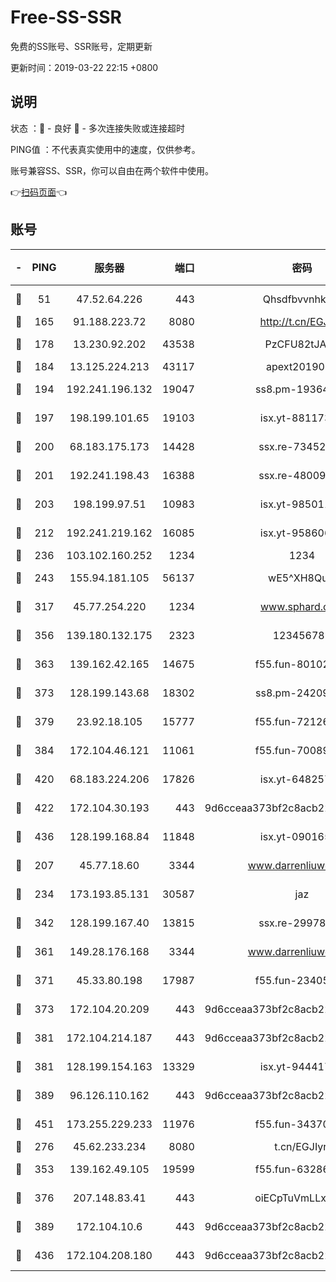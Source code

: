 # Free-SS-SSR

免费的SS账号、SSR账号，定期更新

更新时间：2019-03-22 22:15 +0800

## 说明

状态     ：🙂 - 良好 🙁 - 多次连接失败或连接超时

PING值   ：不代表真实使用中的速度，仅供参考。

账号兼容SS、SSR，你可以自由在两个软件中使用。

👉[扫码页面](https://liesauer.github.io/Free-SS-SSR/)👈

## 账号

|-|PING|服务器|端口|密码|加密方式|区域|
|:----:|:----:|:-----:|-----:|:----:|:----:|:----:|
|🙂|51|47.52.64.226|443|Qhsdfbvvnhkm1|aes-256-cfb|HK|
|🙂|165|91.188.223.72|8080|http://t.cn/EGJIyrl|rc4-md5|RU|
|🙂|178|13.230.92.202|43538|PzCFU82tJAdZ|aes-256-cfb|JP|
|🙂|184|13.125.224.213|43117|apext2019005|chacha20|KR|
|🙂|194|192.241.196.132|19047|ss8.pm-19364994|aes-256-cfb|US|
|🙂|197|198.199.101.65|19103|isx.yt-88117366|aes-256-cfb|US|
|🙂|200|68.183.175.173|14428|ssx.re-73452986|aes-256-cfb|US|
|🙂|201|192.241.198.43|16388|ssx.re-48009112|aes-256-cfb|US|
|🙂|203|198.199.97.51|10983|isx.yt-98501151|aes-256-cfb|US|
|🙂|212|192.241.219.162|16085|isx.yt-95860657|aes-256-cfb|US|
|🙂|236|103.102.160.252|1234|1234|rc4-md5|JP|
|🙂|243|155.94.181.105|56137|wE5^XH8Quw|aes-256-cfb|US|
|🙂|317|45.77.254.220|1234|www.sphard.com|aes-256-cfb|SG|
|🙂|356|139.180.132.175|2323|123456789|aes-256-cfb|SG|
|🙂|363|139.162.42.165|14675|f55.fun-80102385|aes-256-cfb|SG|
|🙂|373|128.199.143.68|18302|ss8.pm-24209175|aes-256-cfb|SG|
|🙂|379|23.92.18.105|15777|f55.fun-72126030|aes-256-cfb|US|
|🙂|384|172.104.46.121|11061|f55.fun-70089612|aes-256-cfb|SG|
|🙂|420|68.183.224.206|17826|isx.yt-64825749|aes-256-cfb|SG|
|🙂|422|172.104.30.193|443|9d6cceaa373bf2c8acb22e60b6a58be6|aes-256-cfb|US|
|🙂|436|128.199.168.84|11848|isx.yt-09016510|aes-256-cfb|SG|
|🙂|207|45.77.18.60|3344|www.darrenliuwei.com|aes-256-cfb|JP|
|🙂|234|173.193.85.131|30587|jaz|aes-256-cfb|US|
|🙂|342|128.199.167.40|13815|ssx.re-29978832|aes-256-cfb|SG|
|🙂|361|149.28.176.168|3344|www.darrenliuwei.com|aes-256-cfb|AU|
|🙂|371|45.33.80.198|17987|f55.fun-23405054|aes-256-cfb|US|
|🙂|373|172.104.20.209|443|9d6cceaa373bf2c8acb22e60b6a58be6|aes-256-cfb|US|
|🙂|381|172.104.214.187|443|9d6cceaa373bf2c8acb22e60b6a58be6|aes-256-cfb|US|
|🙂|381|128.199.154.163|13329|isx.yt-94441732|aes-256-cfb|SG|
|🙂|389|96.126.110.162|443|9d6cceaa373bf2c8acb22e60b6a58be6|aes-256-cfb|US|
|🙂|451|173.255.229.233|11976|f55.fun-34370951|aes-256-cfb|US|
|🙁|276|45.62.233.234|8080|t.cn/EGJIyrl|rc4-md5|CA|
|🙁|353|139.162.49.105|19599|f55.fun-63286751|aes-256-cfb|SG|
|🙁|376|207.148.83.41|443|oiECpTuVmLLxk4Ts|aes-256-cfb|AU|
|🙁|389|172.104.10.6|443|9d6cceaa373bf2c8acb22e60b6a58be6|aes-256-cfb|US|
|🙁|436|172.104.208.180|443|9d6cceaa373bf2c8acb22e60b6a58be6|aes-256-cfb|US|
